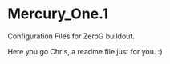 # Mercury_One.1
Configuration Files for ZeroG buildout. 

Here you go Chris, a readme file just for you. :)  
